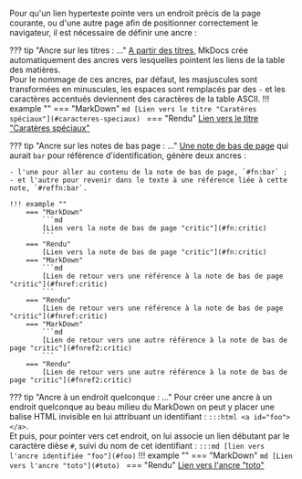 


Pour qu'un lien hypertexte pointe vers un endroit précis de la page courante, ou d'une autre page afin de positionner correctement le navigateur, il est nécessaire de définir une ancre :

??? tip "Ancre sur les titres : ..."
    [A partir des titres](#toc), MkDocs crée automatiquement des ancres vers lesquelles pointent les liens de la table des matières.  
    Pour le nommage de ces ancres, par défaut, les masjuscules sont transformées en minuscules, les espaces sont remplacés par des `-` et les caractères accentués deviennent des caractères de la table ASCII.
    !!! example ""
        === "MarkDown"
            ```md
            [Lien vers le titre "Caratères spéciaux"](#caracteres-speciaux)
            ```
        === "Rendu"
            [Lien vers le titre "Caratères spéciaux"](#caracteres-speciaux)

??? tip "Ancre sur les notes de bas page : ..."
    [Une note de bas de page](#note-de-bas-de-page) qui aurait `bar` pour référence d'identification, génère deux ancres :

    - l'une pour aller au contenu de la note de bas de page, `#fn:bar` ;
    - et l'autre pour revenir dans le texte à une référence liée à cette note, `#reffn:bar`.
 
    !!! example ""
        === "MarkDown"
            ```md
            [Lien vers la note de bas de page "critic"](#fn:critic)
            ```
        === "Rendu"
            [Lien vers la note de bas de page "critic"](#fn:critic)
        === "MarkDown"
            ```md
            [Lien de retour vers une référence à la note de bas de page "critic"](#fnref:critic)
            ```
        === "Rendu"
            [Lien de retour vers une référence à la note de bas de page "critic"](#fnref:critic)
        === "MarkDown"
            ```md
            [Lien de retour vers une autre référence à la note de bas de page "critic"](#fnref2:critic)
            ```
        === "Rendu"
            [Lien de retour vers une autre référence à la note de bas de page "critic"](#fnref2:critic)

??? tip "Ancre à un endroit quelconque : ..."
    Pour créer une ancre à un endroit quelconque au beau milieu du MarkDown on peut y placer une balise HTML invisible en lui attribuant un identifiant : `:::html <a id="foo"></a>`.  
    Et puis, pour pointer vers cet endroit, on lui associe un lien débutant par le caractère dièse `#`, suivi du nom de cet identifiant : `:::md [lien vers l'ancre identifiée "foo"](#foo)`
    !!! example ""
        === "MarkDown"
            ```md
            [Lien vers l'ancre "toto"](#toto)
            ```
        === "Rendu"
            [Lien vers l'ancre "toto"](#toto)

